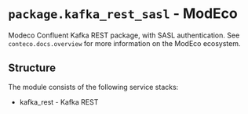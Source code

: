 # `package.kafka_rest_sasl` - ModEco

Modeco Confluent Kafka REST package, with SASL authentication.
See `conteco.docs.overview` for more information on the ModEco ecosystem.

## Structure

The module consists of the following service stacks:

 * kafka_rest - Kafka REST
